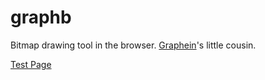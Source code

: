 # graphb
Bitmap drawing tool in the browser. [Graphein](https://github.com/cpsdqs/graphein)'s little cousin.

[Test Page](https://cpsdqs.github.io/graphb/test/)
